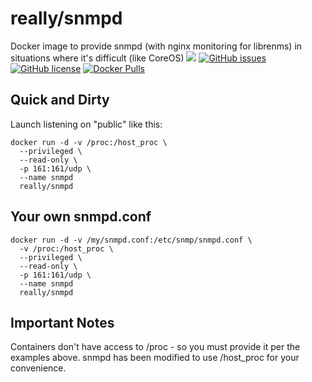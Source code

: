 # really/snmpd
Docker image to provide snmpd (with nginx monitoring for librenms) in situations where it's difficult (like CoreOS)
[![](https://images.microbadger.com/badges/image/really/snmpd.svg)](https://microbadger.com/images/really/snmpd "Get your own image badge on microbadger.com") [![GitHub issues](https://img.shields.io/github/issues/reallyreally/docker-snmpd.svg?style=flat-square)](https://github.com/reallyreally/docker-snmpd/issues) [![GitHub license](https://img.shields.io/github/license/reallyreally/docker-snmpd.svg?style=flat-square)](https://github.com/reallyreally/docker-snmpd/blob/master/LICENSE)
[![Docker Pulls](https://img.shields.io/docker/pulls/really/snmpd.svg?style=flat-square)](https://hub.docker.com/r/really/snmpd/)

Quick and Dirty
---------------

Launch listening on "public" like this:
```
docker run -d -v /proc:/host_proc \
  --privileged \
  --read-only \
  -p 161:161/udp \
  --name snmpd
  really/snmpd
```

Your own snmpd.conf
-------------------

```
docker run -d -v /my/snmpd.conf:/etc/snmp/snmpd.conf \
  -v /proc:/host_proc \
  --privileged \
  --read-only \
  -p 161:161/udp \
  --name snmpd
  really/snmpd
```

Important Notes
---------------

Containers don't have access to /proc - so you must provide it per the
examples above.
snmpd has been modified to use /host_proc for your convenience.
